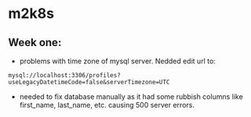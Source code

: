 # m2k8s

## Week one:
- problems with time zone of mysql server. Nedded edit url to:

```mysql://localhost:3306/profiles?useLegacyDatetimeCode=false&serverTimezone=UTC```

- needed to fix database manually as it had some rubbish columns like first_name, last_name, etc. causing 500 server errors.